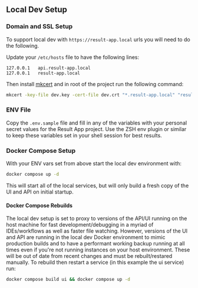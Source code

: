 ## Local Dev Setup

### Domain and SSL Setup

To support local dev with `https://result-app.local` urls you will need to do the following.

Update your `/etc/hosts` file to have the following lines:

```
127.0.0.1	api.result-app.local
127.0.0.1	result-app.local
```

Then install [mkcert](https://github.com/FiloSottile/mkcert) and in root of the project run the following command:

```sh
mkcert -key-file dev.key -cert-file dev.crt "*.result-app.local" "result-app.local"
```

### ENV File

Copy the `.env.sample` file and fill in any of the variables with your personal secret values for the Result App project.
Use the ZSH env plugin or similar to keep these variables set in your shell session for best results.

### Docker Compose Setup

With your ENV vars set from above start the local dev environment with:

```sh
docker compose up -d
```

This will start all of the local services, but will only build a fresh copy of the UI and API on initial startup.

#### Docker Compose Rebuilds

The local dev setup is set to proxy to versions of the API/UI running on the host machine for fast development/debugging in a myriad of IDEs/workflows as well as faster file watching. However, versions of the UI and API are running in the local dev Docker environment to mimic production builds and to have a performant working backup running at all times even if you're not running instances on your host environment. These will be out of date from recent changes and must be rebuilt/restared manually. To rebuild then restart a service (in this example the ui service) run:

```sh
docker compose build ui && docker compose up -d
```